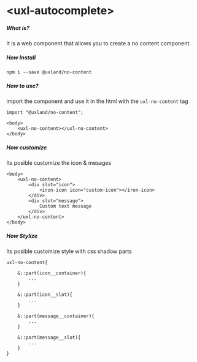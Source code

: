 # \<uxl-autocomplete\>

##### What is?

It is a web component that allows you to create a no content component.

##### How Install

```
npm i --save @uxland/no-content
```

##### How to use?

import the component and use it in the html with the `uxl-no-content` tag

```
import "@uxland/no-content";

<body>
    <uxl-no-content></uxl-no-content>
</body>
```

##### How customize

Its posible customize the icon & mesages

```
<body>
    <uxl-no-content>
        <div slot="icon">
            <iron-icon icon="custom-icon"></iron-icon>
        </div>
        <div slot="message">
            Custom text message
        </div>
    </uxl-no-content>
</body>

```

##### How Stylize

Its posible customize style with css shadow parts

```
uxl-no-content{

    &::part(icon__container){
        ...
    }

    &::part(icon__slot){
        ...
    }

    &::part(message__container){
        ...
    }

    &::part(message__slot){
        ...
    }
}

```
